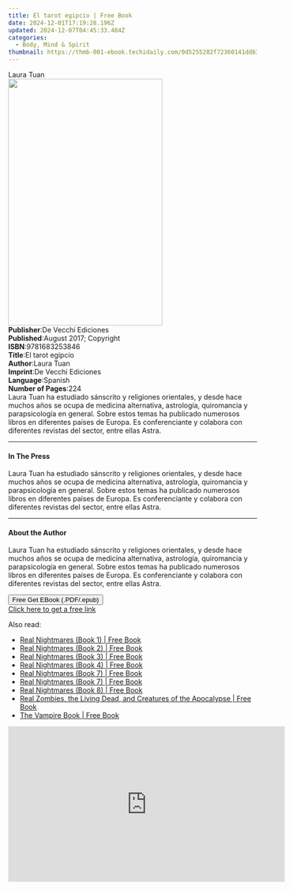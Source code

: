 ```yaml
---
title: El tarot egipcio | Free Book
date: 2024-12-01T17:19:28.196Z
updated: 2024-12-07T04:45:33.484Z
categories:
  - Body, Mind & Spirit
thumbnail: https://thmb-001-ebook.techidaily.com/0d5255282f72360141dd63bbd2f30faf67dc65ec91d66816f7361409b75cd9ee.jpg
---
```

<main id="book-container">
  <div class="flex flex-col">
    <div class="book-brief flex-1 py-6 px-4 sm:p-6 md:py-10 md:px-8">
      <!-- brief-->
      <div class="book-brief-main">Laura Tuan</div>
    </div>
    <div
      class="book-meta-info flex-1 grid gap-4 col-start-1 col-end-3 row-start-1 sm:mb-6 sm:grid-cols-4 lg:gap-6 lg:col-start-2 lg:row-end-6 lg:row-span-6 lg:mb-0"
    >
      <div
        class="book-meta-info-left place-content-center mt-4 p-4 text-sm leading-6 col-start-2 col-span-2 dark:text-slate-400"
      >
        <img
          class="w-full h-500 object-cover rounded-lg sm:h-255 sm:col-span-2 lg:col-span-full"
          src="https://img-001-ebook.techidaily.com/461518e82b76486c1bb276f2deff0a21f08d0128dd813cfb74f00556154d5131.jpg"
          alt=""
          width="312"
          height="500"
        />
      </div>
      <div
        class="book-meta-info-right mt-2 col-start-1 row-start-2 col-span-3 self-center"
      >
        <!-- meta data  -->
        <div class="flex flex-col px-4 md:px-8">
          <div class="flex-1">
            <strong>Publisher</strong>:<span class="px-2"
              >De Vecchi Ediciones</span
            >
          </div>
          <div class="flex-1">
            <strong>Published</strong>:<span class="px-2"
              >August 2017; Copyright</span
            >
          </div>
          <div class="flex-1">
            <strong>ISBN</strong>:<span class="px-2">9781683253846</span>
          </div>
          <div class="flex-1">
            <strong>Title</strong>:<span class="px-2">El tarot egipcio</span>
          </div>
          <div class="flex-1">
            <strong>Author</strong>:<span class="px-2">Laura Tuan</span>
          </div>
          <div class="flex-1">
            <strong>Imprint</strong>:<span class="px-2"
              >De Vecchi Ediciones</span
            >
          </div>
          <div class="flex-1">
            <strong>Language</strong>:<span class="px-2">Spanish</span>
          </div>
          <div class="flex-1">
            <strong>Number of Pages</strong>:<span class="px-2">224</span>
          </div>
        </div>
      </div>
    </div>
    <div class="book-description flex-1 py-6 px-4 sm:p-6 md:py-10 md:px-8">
      <div class="book-description-main">
        <div accordion-content="" id="description">
          Laura Tuan ha estudiado sánscrito y religiones orientales, y desde
          hace muchos años se ocupa de medicina alternativa, astrología,
          quiromancia y parapsicología en general. Sobre estos temas ha
          publicado numerosos libros en diferentes países de Europa. Es
          conferenciante y colabora con diferentes revistas del sector, entre
          ellas Astra.
        </div>
      </div>
    </div>
    <div class="book-excerpts flex-1 py-6 px-4 sm:p-6 md:py-10 md:px-8">
      <!-- excerpts-->
      <div class="book-excerpts-main">
        <hr />
        <h4 class="placeholder placeholder-heading">
          <span>In The Press</span>
        </h4>
        <p>
          Laura Tuan ha estudiado sánscrito y religiones orientales, y desde
          hace muchos años se ocupa de medicina alternativa, astrología,
          quiromancia y parapsicología en general. Sobre estos temas ha
          publicado numerosos libros en diferentes países de Europa. Es
          conferenciante y colabora con diferentes revistas del sector, entre
          ellas Astra.
        </p>
      </div>
    </div>
    <div class="book-about-author flex-1 py-6 px-4 sm:p-6 md:py-10 md:px-8">
      <!-- about author-->
      <div class="book-main-author-main">
        <hr />
        <h4 class="placeholder placeholder-heading">
          <span>About the Author</span>
        </h4>
        <p>
          Laura Tuan ha estudiado sánscrito y religiones orientales, y desde
          hace muchos años se ocupa de medicina alternativa, astrología,
          quiromancia y parapsicología en general. Sobre estos temas ha
          publicado numerosos libros en diferentes países de Europa. Es
          conferenciante y colabora con diferentes revistas del sector, entre
          ellas Astra.
        </p>
      </div>
    </div>
    <div class="book-free-get flex-1 py-6 px-4 sm:p-6 md:py-10 md:px-8">
      <button
        id="btn-free-get"
        class="bg-blue-500 hover:bg-blue-700 text-white font-bold py-2 px-4 rounded"
      >
        Free Get EBook (.PDF/.epub)
      </button>
      <div id="countdown-display" class="px-2 text-lg mt-2"></div>
      <a
        id="free-link"
        class="hidden bg-blue-500 hover:bg-blue-700 text-white font-bold py-2 px-4 rounded"
        href="https://www.ebooks.com/en-us/book/95841435/el-tarot-egipcio/laura-tuan/"
        target="_blank"
        >Click here to get a free link</a
      >
    </div>
    <script>
      let countdownTime = 0;
      let countdownInterval = null;
      document
        .getElementById('btn-free-get')
        .addEventListener('click', startCountdown);
      function startCountdown() {
        countdownTime = new Date().getTime() + 60000 * 3;
        countdownInterval = setInterval(updateCountdown, 1000);
        document.getElementById('btn-free-get').disabled = true;
        document
          .getElementById('btn-free-get')
          .classList.add('bg-gray-500', 'cursor-not-allowed');
      }
      function updateCountdown() {
        let currentTime = new Date().getTime();
        let timeLeft = countdownTime - currentTime;
        let secondsLeft = Math.floor(timeLeft / 1000);
        document.getElementById('countdown-display').innerHTML =
          `Remaining time: ${secondsLeft} seconds.`;
        if (secondsLeft <= 0) {
          clearInterval(countdownInterval);
          document.getElementById('btn-free-get').classList.add('hidden');
          document.getElementById('free-link').classList.remove('hidden');
          document.getElementById('countdown-display').innerHTML = '';
        }
      }
    </script>
  </div>
</main>

<ins class="adsbygoogle"
      style="display:block"
      data-ad-client="ca-pub-7571918770474297"
      data-ad-slot="8358498916"
      data-ad-format="auto"
      data-full-width-responsive="true"></ins>
    

<span class="atpl-alsoreadstyle">Also read:</span>
<div><ul>
<li><a href="https://novels-ebooks.techidaily.com/96489607-9781578594009-real-nightmares-book-1/"><u>Real Nightmares (Book 1) | Free Book</u></a></li>
<li><a href="https://novels-ebooks.techidaily.com/96489602-9781578594047-real-nightmares-book-2/"><u>Real Nightmares (Book 2) | Free Book</u></a></li>
<li><a href="https://novels-ebooks.techidaily.com/96489603-9781578594078-real-nightmares-book-3/"><u>Real Nightmares (Book 3) | Free Book</u></a></li>
<li><a href="https://novels-ebooks.techidaily.com/96489600-9781578594108-real-nightmares-book-4/"><u>Real Nightmares (Book 4) | Free Book</u></a></li>
<li><a href="https://novels-ebooks.techidaily.com/96489605-9781578594351-real-nightmares-book-7/"><u>Real Nightmares (Book 7) | Free Book</u></a></li>
<li><a href="https://novels-ebooks.techidaily.com/96489606-9781578594344-real-nightmares-book-7/"><u>Real Nightmares (Book 7) | Free Book</u></a></li>
<li><a href="https://novels-ebooks.techidaily.com/96489601-9781578594375-real-nightmares-book-8/"><u>Real Nightmares (Book 8) | Free Book</u></a></li>
<li><a href="https://novels-ebooks.techidaily.com/96489598-9781578593415-real-zombies-the-living-dead-and-creatures-of-the-apocalypse/"><u>Real Zombies, the Living Dead, and Creatures of the Apocalypse | Free Book</u></a></li>
<li><a href="https://novels-ebooks.techidaily.com/96489604-9781578593484-the-vampire-book/"><u>The Vampire Book | Free Book</u></a></li>
</ul></div>

<!-- affiliate ads begin -->
<iframe width="560" height="315" src="https://www.youtube.com/embed/LaGNHfAT92w?si=bvHo1iYK2JBIPtRo" title="YouTube video player" frameborder="0" allow="accelerometer; autoplay; clipboard-write; encrypted-media; gyroscope; picture-in-picture; web-share" referrerpolicy="strict-origin-when-cross-origin" allowfullscreen></iframe>
<!-- affiliate ads end -->

